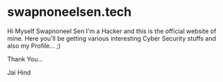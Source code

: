 # swapnoneelsen.tech


Hi Myself Swapnoneel Sen I'm a Hacker and this is the official website of mine. Here you'll be getting various interesting Cyber Security stuffs and also my Profile... ;)


Thank You...

Jai Hind

